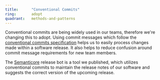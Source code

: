 ```yaml
---
title:      "Conventional Commits"
ring:       adopt
quadrant:   methods-and-patterns
---
```


Conventional commits are being widely used in our teams, therefore we're changing this to adopt. Using commit messages
which follow the [conventional commits specification](https://www.conventionalcommits.org/en/v1.0.0/) helps us to easily
process changes made within a software release. It also helps to reduce confusion around commit message requirements for
new team members.

The [Semanticore](https://github.com/AOEpeople/semanticore) release bot is a tool we published, which utilizes
conventional commits to maintain the release notes of our software and suggests the correct version of the upcoming
release.
